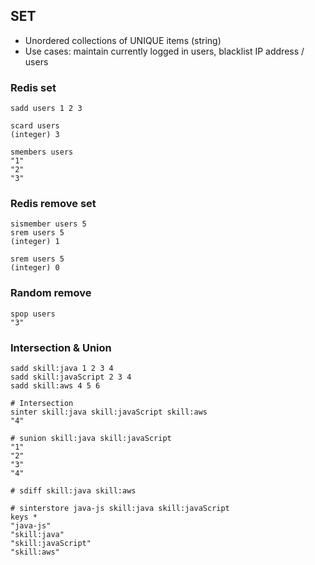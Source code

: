 ## SET  
  
* Unordered collections of UNIQUE items (string)  
* Use cases: maintain currently logged in users, blacklist IP address / users 
  
### Redis set  
```  
sadd users 1 2 3  
  
scard users  
(integer) 3  
  
smembers users  
"1"  
"2"  
"3"  
```  

### Redis remove set  
```
sismember users 5
srem users 5
(integer) 1

srem users 5
(integer) 0
```

### Random remove
```
spop users
"3"
```
   
### Intersection & Union  
```   
sadd skill:java 1 2 3 4
sadd skill:javaScript 2 3 4
sadd skill:aws 4 5 6

# Intersection  
sinter skill:java skill:javaScript skill:aws
"4"

# sunion skill:java skill:javaScript
"1"
"2"
"3"
"4"

# sdiff skill:java skill:aws

# sinterstore java-js skill:java skill:javaScript
keys *
"java-js"
"skill:java"
"skill:javaScript"
"skill:aws"

```   
